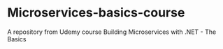 # Microservices-basics-course
A repository from Udemy course Building Microservices with .NET - The Basics

